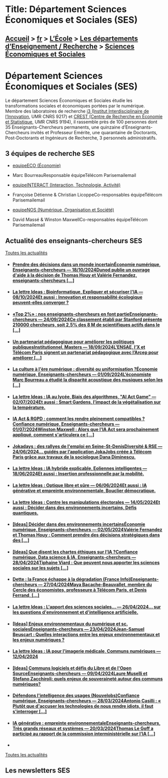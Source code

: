 # Title: Département Sciences Économiques et Sociales (SES)

## [Accueil](https://www.telecom-paris.fr "https://www.telecom-paris.fr") > [fr](https://www.telecom-paris.fr/fr "fr") > [L’École](https://www.telecom-paris.fr/fr/ecole "L’École") > [Les départements d’Enseignement / Recherche](https://www.telecom-paris.fr/fr/ecole/departements-enseignement-recherche "Les départements d’Enseignement / Recherche") > [Sciences Économiques et Sociales](https://www.telecom-paris.fr/fr/ecole/departements-enseignement-recherche/sciences-economiques-sociales)

[](https://www.telecom-paris.fr/fr/accueil)

# Département Sciences Économiques et Sociales (SES)

Le département Sciences Économiques et Sociales étudie les transformations
sociales et économiques portées par le numérique. Membre des laboratoires de
recherche [i3 (Institut Interdisciplinaire de
l’Innovation](https://www.telecom-paris.fr/fr/recherche/laboratoires/i3), UMR
CNRS 9217) et [CREST (Centre de Recherche en Économie et
Statistique](https://crest.science/about-2/), UMR CNRS 9194), il rassemble
près de 100 personnes dont 35 Enseignants-Chercheurs permanents, une quinzaine
d’Enseignants-Chercheurs invités et Professeur Emérite, une quarantaine de
Doctorants, Post-Doctorants et Ingénieurs de Recherche, 3 personnels
administratifs.

## 3 équipes de recherche SES

  * [equipeECO (Économie)](https://www.telecom-paris.fr/fr/ecole/departements-enseignement-recherche/sciences-economiques-sociales/structure/economie "Équipe ECO \(Économie\)")

  * Marc BourreauResponsable équipeTélécom Parisemailemail

  * [equipeINTERACT (Interaction, Technologie, Activité)](https://www.telecom-paris.fr/fr/ecole/departements-enseignement-recherche/sciences-economiques-sociales/structure/interact-sociologie-psychologie-ergonomique "Équipe INTERACT \(Interaction, Technologie, Activité\)")

  * Françoise Détienne & Christian LicoppeCo-responsables équipeTélécom Parisemailemail

  * [equipeNOS (Numérique, Organisation et Société)](https://www.telecom-paris.fr/fr/ecole/departements-enseignement-recherche/sciences-economiques-sociales/structure/sociologie-information-communication-design "Équipe NOS \(Numérique, Organisation et Société\)")

  * David Massé & Winston MaxwellCo-responsables équipeTélécom Parisemailemail

## Actualité des enseignants-chercheurs SES

[Toutes les actualités](https://www.telecom-paris.fr/news/newsroom "Toutes les
actualités")

  * #### [Prendre des décisions dans un monde incertainÉconomie numérique, Enseignants-chercheurs — 18/10/2024Dunod publie un ouvrage d'aide à la décision de Thomas Houy et Valérie Fernandez, enseignants-chercheurs [...]](https://www.telecom-paris.fr/decisions-incertain-livre-fernandez-houy-dunod "Prendre des décisions dans un monde incertain")
  * #### [La lettre Ideas : Bioinformatique, Expliquer et sécuriser l'IA — 08/10/2024Et aussi : Innovation et responsabilité écologique peuvent-elles converger ?](https://www.telecom-paris.fr/?mailpoet_router&endpoint=view_in_browser&action=view&data=WzMyNiwiZjhhOTE2N2E5NzU5IiwwLDAsMCwxXQ "La lettre Ideas : Bioinformatique, Expliquer et sécuriser l'IA")
  * #### [«Top 2%» : nos enseignants-chercheurs en font partieEnseignants-chercheurs — 24/09/2024Ce classement établi par Stanford présente 210000 chercheurs, soit 2,5% des 8 M de scientifiques actifs dans le [...]](https://www.telecom-paris.fr/top-2p100-nos-enseignants-chercheurs "«Top 2%» : nos enseignants-chercheurs en font partie")
  * #### [Un partenariat pédagogique pour améliorer les politiques publiquesInstitutionnel, Masters — 18/09/2024L’ENSAE, l’X et Télécom Paris signent un partenariat pédagogique avec l’Arcep pour améliorer [...]](https://www.telecom-paris.fr/partenariat-arcep-politiques-publiques-data "Un partenariat pédagogique pour améliorer les politiques publiques")
  * #### [La culture à l'ère numérique : diversité ou uniformisation ?Économie numérique, Enseignants-chercheurs — 01/09/2024L’économiste Marc Bourreau a étudié la disparité acoustique des musiques selon les [...]](https://www.telecom-paris.fr/culture-ere-numerique-diversite-uniformisation "La culture à l'ère numérique : diversité ou uniformisation ?")
  * #### [La lettre Ideas : IA au lycée, Biais des algorithmes, "AI Act Game" — 02/07/2024Et aussi : Smart Gardens, l’impact de la végétalisation sur la température.](https://www.telecom-paris.fr/?mailpoet_router&endpoint=view_in_browser&action=view&data=WzMyNSwiZjY3NGIwZDA3NDgxIiwwLDAsMCwxXQ "La lettre Ideas : IA au lycée, Biais des algorithmes, ")
  * #### [IA Act & RGPD : comment les rendre pleinement compatibles ?Confiance numérique, Enseignants-chercheurs — 01/07/2024Winston Maxwell : Alors que l'IA Act sera prochainement appliqué, comment s'articulera ce [...]](https://www.telecom-paris.fr/ai-act-rgpd-compatibles "IA Act & RGPD : comment les rendre pleinement compatibles ?")
  * #### [Jokadays : des rallyes de l'emploi en Seine-St-DenisDiversité & RSE — 24/06/2024... guidés par l’application JokaJobs créée à Télécom Paris grâce aux travaux de la sociologue Dana Diminescu.](https://www.telecom-paris.fr/jokadays-rallyes-emploi-seine-st-denis "Jokadays : des rallyes de l'emploi en Seine-St-Denis")
  * #### [La lettre Ideas : IA hybride explicable, Eoliennes intelligentes — 18/06/2024Et aussi : Insertion professionnelle par la mobilité.](https://www.telecom-paris.fr/?mailpoet_router&endpoint=view_in_browser&action=view&data=WzMyMCwiMDQ2M2Q3OTZmNzZiIiwwLDAsMCwxXQ "La lettre Ideas : IA hybride explicable, Eoliennes intelligentes")
  * #### [La lettre Ideas : Optique libre et sûre — 06/06/2024Et aussi : IA générative et empreinte environnementale, Bouclier démocratique.](https://www.telecom-paris.fr/?mailpoet_router&endpoint=view_in_browser&action=view&data=WzMxOSwiZWZlMGNjZmY0ZDk2IiwwLDAsMCwxXQ "La lettre Ideas : Optique libre et sûre")
  * #### [La lettre Ideas : Contre les manipulations électorales — 14/05/2024Et aussi : Décider dans des environnements incertains, Défis quantiques.](https://www.telecom-paris.fr/?mailpoet_router&endpoint=view_in_browser&action=view&data=WzMxNywiODk2MTlkZTIzOGE3IiwwLDAsMCwxXQ "La lettre Ideas : Contre les manipulations électorales")
  * #### [[Ideas] Décider dans des environnements incertainsÉconomie numérique, Enseignants-chercheurs — 02/05/2024Valérie Fernandez et Thomas Houy : Comment prendre des décisions stratégiques dans des [...]](https://www.telecom-paris.fr/fr/ideas/comment-decider-deplier-incertain "\[Ideas\] Décider dans des environnements incertains")
  * #### [[Ideas] Que disent les chartes éthiques sur l’IA ?Confiance numérique, Data science & IA, Enseignants-chercheurs — 28/04/2024Tiphaine Viard : Que peuvent nous apporter les sciences sociales sur les sujets [...]](https://www.telecom-paris.fr/fr/ideas/intelligence-artificielle-chartes-ethiques "\[Ideas\] Que disent les chartes éthiques sur l’IA ?")
  * #### [Dette : la France échappe à la dégradation (France Info)Enseignants-chercheurs — 27/04/2024Maya Bacache-Beauvallet, membre du Cercle des économistes, professeure à Télécom Paris, et Denis Ferrand, [...]](https://www.telecom-paris.fr/economie-francaise-agences-notation-maya-bacache-beauvallet-franceinfo "Dette : la France échappe à la dégradation \(France Info\)")
  * #### [La lettre Ideas : L'apport des sciences sociales... — 26/04/2024... sur les questions d'environnement et d'intelligence artificielle.](https://www.telecom-paris.fr/?mailpoet_router&endpoint=view_in_browser&action=view&data=WzMxNCwiODFlMzc2ZGQ3NTM0IiwwLDAsMjI3LDFd "La lettre Ideas : L'apport des sciences sociales...")
  * #### [[Ideas] Enjeux environnementaux du numérique et sc. socialesEnseignants-chercheurs — 23/04/2024Jean-Samuel Beuscart : Quelles interactions entre les enjeux environnementaux et les enjeux numériques ?](https://www.telecom-paris.fr/fr/ideas/enjeux-environnementaux-sciences-sociales "\[Ideas\] Enjeux environnementaux du numérique et sc. sociales")
  * #### [La lettre Ideas : IA pour l'imagerie médicale, Communs numériques — 12/04/2024](https://www.telecom-paris.fr/?mailpoet_router&endpoint=view_in_browser&action=view&data=WzMxMiwiZmNhMzJjMTY5YTg4IiwwLDAsMjI1LDFd "La lettre Ideas : IA pour l'imagerie médicale, Communs numériques")
  * #### [[Ideas] Communs logiciels et défis du Libre et de l'Open SourceEnseignants-chercheurs — 09/04/2024Laure Muselli et Stefano Zacchiroli: quels enjeux de souveraineté autour des communs numériques?](https://www.telecom-paris.fr/fr/ideas/communs-logiciels-defis-libre-open-source "\[Ideas\] Communs logiciels et défis du Libre et de l'Open Source")
  * #### [Défendons l'intelligence des usages (Nouvelobs)Confiance numérique, Enseignants-chercheurs — 28/03/2024Antonio Casilli : « Plutôt que d'accuser les technologies de nous rendre idiots, il faut s'interroger [...]](https://www.telecom-paris.fr/intelligence-usages-antonio-casilli-nouvelobs "Défendons l'intelligence des usages \(Nouvelobs\)")
  * #### [IA générative : empreinte environnementaleEnseignants-chercheurs, Très grands réseaux et systèmes — 20/03/2024Thomas Le Goff a participé au rapport de la commission interministérielle sur l’IA [...]](https://www.telecom-paris.fr/ia-generative-empreinte-environnementale "IA générative : empreinte environnementale")
  * 

[Toutes les actualités](https://www.telecom-paris.fr/news/newsroom "Toutes les
actualités")

## Les newsletters SES

